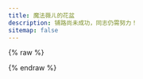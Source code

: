 ```yaml
---
title: 魔法薇ㄦ的花盆
description: 铺路尚未成功，同志仍需努力！
sitemap: false
---
```

<script type="importmap" data-pjax>
  {
    "imports": {
			"@fluentui/web-components": "https://cdn.jsdelivr.net/npm/@fluentui/web-components/+esm",
			"@vue/devtools-api": "https://cdn.jsdelivr.net/npm/@vue/devtools-api/+esm",
			"marked": "https://cdn.jsdelivr.net/npm/marked/+esm",
			"marked-highlight": "https://cdn.jsdelivr.net/npm/marked-highlight/+esm",
			"highlight.js": "https://cdn.jsdelivr.net/npm/highlight.js/+esm",
      "vue": "https://cdn.jsdelivr.net/npm/vue/dist/vue.esm-browser.prod.js",
			"vue-router": "https://cdn.jsdelivr.net/npm/vue-router/dist/vue-router.esm-browser.js"
    }
  }
</script>

<script type="module" data-pjax>
  import {
    provideFluentDesignSystem,
    fluentProgressRing,
    fluentTextField,
    fluentTreeItem,
    fluentTreeView,
    accentBaseColor,
    SwatchRGB,
    fillColor,
    neutralLayerFloating,
    baseLayerLuminance,
    StandardLuminance
  } from "@fluentui/web-components";
  provideFluentDesignSystem()
    .register(
      fluentProgressRing(),
      fluentTextField(),
      fluentTreeItem(),
      fluentTreeView()
    );
  accentBaseColor.withDefault(SwatchRGB.create(0xFC / 0xFF, 0x64 / 0xFF, 0x23 / 0xFF));
  fillColor.withDefault(neutralLayerFloating);
  const scheme = matchMedia("(prefers-color-scheme: dark)");
  if (typeof scheme !== "undefined") {
    scheme.addEventListener("change", e => baseLayerLuminance.withDefault(e.matches ? StandardLuminance.DarkMode : StandardLuminance.LightMode));
    if (scheme.matches) {
      baseLayerLuminance.withDefault(StandardLuminance.DarkMode);
    }
  }
</script>

{% raw %}
<div id="vue-app">
  <router-view></router-view>
</div>

<template id="home-view-template">
  <page-title title="主页"></page-title>
  <div class="stack-vertical" style="row-gap: 8px;" v-if="posts.length">
    <post-card v-for="post of posts" :post="post"></post-card>
  </div>
  <fluent-progress-ring v-else></fluent-progress-ring>
  <table-of-contents hidden="true"></table-of-contents>
</template>

<template id="posts-view-template">
  <page-title v-if="post" :title="post.title" :subtitle="subtitle"></page-title>
  <post-detail-card v-if="post" :post="post" ref="content"></post-detail-card>
  <fluent-progress-ring v-else></fluent-progress-ring>
  <table-of-contents ref="toc"></table-of-contents>
</template>

<template id="cates-view-template">
  <page-title :title="title" :subtitle="subtitle"></page-title>
  <div v-if="$route.params.slug">
    <div class="stack-vertical" style="row-gap: 8px;" v-if="posts.length">
      <post-card v-for="post of posts" :post="post"></post-card>
    </div>
  </div>
  <div v-else>
    <div v-if="cates.length" class="stack-vertical" style="row-gap: 8px;">
      <div class="clickable-card" v-for="cate of cates"
        @click="() => $router.push(`/${$route.params.type}/${cate.slug}`)">
        {{ cate.name }}
      </div>
    </div>
    <fluent-progress-ring v-else></fluent-progress-ring>
  </div>
  <table-of-contents hidden="true"></table-of-contents>
</template>

<template id="archives-view-template">
  <page-title :title="title" :subtitle="subtitle"></page-title>
  <div v-if="$route.params.year">
    <div class="stack-vertical" style="row-gap: 8px;" v-if="posts.length">
      <post-card v-for="post of posts" :post="post"></post-card>
    </div>
  </div>
  <div v-else>
    <fluent-tree-view v-if="archives.length" ref="tree">
      <fluent-tree-item v-for="year of archives" :data-year="year.year">
        {{ year.year }} 年
        <fluent-tree-item v-for="month of year.data" :data-year="year.year" :data-month="month.month">
          {{ month.month }} 月
        </fluent-tree-item>
      </fluent-tree-item>
    </fluent-tree-view>
    <fluent-progress-ring v-else></fluent-progress-ring>
  </div>
  <table-of-contents hidden="true"></table-of-contents>
</template>

<template id="search-view-template">
  <page-title title="搜索"></page-title>
  <fluent-text-field v-model="searchText" style="width: 100%;">
    <svg-host src="https://cdn.jsdelivr.net/npm/@fluentui/svg-icons/icons/search_16_regular.svg" slot="end"></svg-host>
  </fluent-text-field>
  <div v-if="resultItems.length" class="stack-vertical search-result-container" style="row-gap: 8px;" ref="container">
    找到 {{ resultItems.length }} 个搜索结果
    <div class="clickable-card" v-for="result of resultItems" v-html="result.item"></div>
  </div>
  <table-of-contents hidden="true"></table-of-contents>
</template>

<template id="pages-view-template">
  <page-title :title="title" :subtitle="subtitle"></page-title>
  <div v-if="$route.params.path">
    <post-detail-card v-if="page" :post="page" ref="content"></post-detail-card>
    <fluent-progress-ring v-else></fluent-progress-ring>
    <table-of-contents ref="toc"></table-of-contents>
  </div>
  <div v-else>
    <div v-if="pages.length" class="stack-vertical" style="row-gap: 8px;">
      <div class="clickable-card" v-for="page of pages" :lang="page.language"
        @click="() => $router.push(getUrl(page.url))">
        {{ page.title }}
      </div>
    </div>
    <fluent-progress-ring v-else></fluent-progress-ring>
    <table-of-contents hidden="true"></table-of-contents>
  </div>
</template>

<template id="svg-host-template">
  <div class="svg-host" v-html="innerHTML"></div>
</template>

<template id="post-card-template">
  <div class="post-card clickable-card" :lang="post.language" @click="() => $router.push(`/posts/${post.url}`)">
    <h2 style="margin-top: 20px;">{{ post.title }}</h2>
    <div v-html="post.excerpt"></div>
  </div>
</template>

<template id="post-detail-card-template">
  <div class="post-detail-card" :lang="post.language" v-html="parse(post.getContent())"></div>
</template>
{% endraw %}

<script type="module" data-pjax>
  import { createApp } from "vue";
  import { createRouter, createWebHashHistory } from "vue-router";
  import { Marked } from "marked";
  import { markedHighlight } from "marked-highlight";
  import { HighlightJS as hljs } from "highlight.js";
  createApp({
    data() {
      return {
        menus: null
      }
    },
    watch: {
      "$route.path"(newValue, oldValue) {
        if (newValue !== oldValue) {
          this.registerActiveMenuItem();
        }
      }
    },
    methods: {
      registerActiveMenuItem() {
        switch (this.$route.path.split('/')[1]) {
          case '':
            this.menus[0].classList.toggle("menu-item-active", true);
            this.menus[1].classList.toggle("menu-item-active", false);
            this.menus[2].classList.toggle("menu-item-active", false);
            this.menus[3].classList.toggle("menu-item-active", false);
            this.menus[4].classList.toggle("menu-item-active", false);
            break;
          case "tags":
            this.menus[0].classList.toggle("menu-item-active", false);
            this.menus[1].classList.toggle("menu-item-active", true);
            this.menus[2].classList.toggle("menu-item-active", false);
            this.menus[3].classList.toggle("menu-item-active", false);
            this.menus[4].classList.toggle("menu-item-active", false);
            break;
          case "categories":
            this.menus[0].classList.toggle("menu-item-active", false);
            this.menus[1].classList.toggle("menu-item-active", false);
            this.menus[2].classList.toggle("menu-item-active", true);
            this.menus[3].classList.toggle("menu-item-active", false);
            this.menus[4].classList.toggle("menu-item-active", false);
            break;
          case "archives":
            this.menus[0].classList.toggle("menu-item-active", false);
            this.menus[1].classList.toggle("menu-item-active", false);
            this.menus[2].classList.toggle("menu-item-active", false);
            this.menus[3].classList.toggle("menu-item-active", true);
            this.menus[4].classList.toggle("menu-item-active", false);
            break;
          case "search":
            this.menus[0].classList.toggle("menu-item-active", false);
            this.menus[1].classList.toggle("menu-item-active", false);
            this.menus[2].classList.toggle("menu-item-active", false);
            this.menus[3].classList.toggle("menu-item-active", false);
            this.menus[4].classList.toggle("menu-item-active", true);
            break;
          default:
            this.menus[0].classList.toggle("menu-item-active", false);
            this.menus[1].classList.toggle("menu-item-active", false);
            this.menus[2].classList.toggle("menu-item-active", false);
            this.menus[3].classList.toggle("menu-item-active", false);
            this.menus[4].classList.toggle("menu-item-active", false);
            break;
        }
      }
    },
    mounted() {
      const siderbar = document.querySelector(".sidebar>.pjax");
      if (siderbar) {
        const inner = document.createElement("div");
        inner.className = "sidebar-inner animated fadeInUp";
        inner.style.padding = "18px 0 0 0"
        siderbar.appendChild(inner);
        const animated = document.createElement("div");
        animated.className = "animated";
        inner.appendChild(animated);
        const title = document.createElement("div");
        title.className = "links-of-blogroll-title";
        title.innerHTML = '<i class="fa fa-signs-post fa-fw"></i>导航';
        animated.appendChild(title);
        const menu = document.createElement("ul");
        menu.className = "main-menu menu";
        animated.appendChild(menu);
        const $router = this.$router;
        const menus = [];
        function createMenuItem(type, href, icon, content) {
          const item = document.createElement("li");
          item.className = `menu-item menu-item-${type} animated fadeInDown`;
          const a = document.createElement("a");
          a.rel = "section";
          a.innerHTML = `<i class="fa fa-${icon} fa-fw"></i>${content}`;
          a.addEventListener("click", () => $router.push(href));
          item.appendChild(a);
          if (type === "search") { item.style.display = "block"; }
          menus.push(a);
          return item;
        }
        menu.appendChild(createMenuItem("home", "/", "home", "首页"));
        menu.appendChild(createMenuItem("tags", "/tags", "tags", "标签"));
        menu.appendChild(createMenuItem("categories", "/categories", "th", "分类"));
        menu.appendChild(createMenuItem("archive", "/archives", "archive", "归档"));
        menu.appendChild(createMenuItem("search", "/search", "search", "搜索"));
        this.menus = menus;
        this.registerActiveMenuItem();
      }
    }
  }).use(createRouter({
    history: createWebHashHistory(),
    routes: [{
      path: '/',
      alias: ["/posts"],
      component: {
        template: "#home-view-template",
        data() {
          return {
            posts: []
          }
        },
        async mounted() {
          this.posts = [];
          const posts = await fetch("/api/posts.json").then(x => x.json());
          for (const page of posts.data.pages) {
            const info = await fetch(`/${page.api}`).then(x => x.json());
            this.posts.push(...info.data.posts);
          }
        }
      }
    }, {
      path: "/posts/:slug+",
      component: {
        template: "#posts-view-template",
        data() {
          return {
            post: null
          }
        },
        computed: {
          subtitle() {
            const date = new Date(this.post.date);
            let result = `发布时间：<time title="${date.toLocaleString()}" itemprop="dateCreated datePublished" datetime="${this.post.date}">${date.toLocaleDateString()}</time>`;
            const updated = new Date(this.post.updated);
            if (date.getFullYear() !== updated.getFullYear() ||
              date.getMonth() !== updated.getMonth() ||
              date.getDate() !== updated.getDate()) {
              result += `&ensp;|&ensp;最后更新：<time title="${updated.toLocaleString()}" itemprop="dateCreated datePublished" datetime="${this.post.updated}">${updated.toLocaleDateString()}</time>`;
            }
            if (this.post.categories.length) {
              result += `&ensp;|&ensp;分类于：${this.post.categories.map(x => `<a href="#/categories/${x.name}">${x.name}</a>`).join('、')}`;
            }
            return result;
          }
        },
        watch: {
          "$route.params.slug"(newValue, oldValue) {
            if (newValue !== oldValue) {
              this.onupdate();
            }
          }
        },
        methods: {
          async onupdate() {
            const post = await fetch(`/api/posts/${this.$route.params.slug.join("/")}.json`).then(x => x.json());
            this.post = {
              ...post.data,
              getContent() {
                const raw = this.raw;
                let inRow = false;
                let time = 0, count = 0;
                let index = 0;
                for (; index < raw.length; index++) {
                  const c = raw[index];
                  if (inRow) {
                    if (c === '-') {
                      count++;
                    }
                    else {
                      if (count >= 3 && ++time == 2) {
                        return raw.substring(index);
                      }
                      else {
                        inRow = false;
                        count = 0;
                      }
                    }
                  }
                  else if (c === '-') {
                    inRow = true;
                    count++;
                  }
                }
                return raw;
              }
            };
            await this.$nextTick();
            const $el = this.$refs.content.$el;
            if (typeof pjax !== "undefined") {
              pjax.refresh($el);
            }
            this.$refs.toc.refresh($el);
          }
        },
        mounted() {
          return this.onupdate();
        }
      }
    }, {
      path: "/:type(tags|categories)/:slug?",
      component: {
        template: "#cates-view-template",
        data() {
          return {
            cates: [],
            posts: []
          }
        },
        computed: {
          title() {
            const params = this.$route.params;
            const title = params.type === "tags" ? "标签" : "分类"
            return params.slug ? `${title}：${params.slug}` : title;
          },
          subtitle() {
            const params = this.$route.params;
            return params.slug ? `目前共计 ${this.posts.length} 篇文章` : `目前共计 ${this.cates.length} 个${params.type === "tags" ? "标签" : "分类"}`
          }
        },
        watch: {
          "$route.params.type"(newValue, oldValue) {
            if (newValue !== oldValue) {
              this.onupdate();
            }
          },
          "$route.params.slug"(newValue, oldValue) {
            if (newValue !== oldValue) {
              this.onupdate();
            }
          }
        },
        methods: {
          async onupdate() {
            const params = this.$route.params;
            if (params.slug) {
              const cate = await fetch(`/api/${params.type}/${params.slug}.json`).then(x => x.json());
              this.posts = cate.data.posts;
            }
            else {
              const cates = await fetch(`/api/${params.type}.json`).then(x => x.json());
              this.cates = cates.data;
            }
          }
        },
        mounted() {
          return this.onupdate();
        }
      }
    }, {
      path: "/archives/:year(\\d+)?/:month(\\d+)?",
      component: {
        template: "#archives-view-template",
        data() {
          return {
            archives: [],
            posts: []
          }
        },
        computed: {
          title() {
            const params = this.$route.params;
            return params.year ? params.month ? `归档：${params.year} 年 ${+params.month} 月` : `归档：${params.year} 年` : "归档";
          },
          subtitle() {
            return this.$route.params.year ? `目前共计 ${this.posts.length} 篇文章` : '';
          }
        },
        watch: {
          "$route.params.year"(newValue, oldValue) {
            if (newValue !== oldValue) {
              this.onupdate();
            }
          },
          "$route.params.month"(newValue, oldValue) {
            if (newValue !== oldValue) {
              this.onupdate();
            }
          }
        },
        methods: {
          async onupdate() {
            const params = this.$route.params;
            if (params.year) {
              if (params.month) {
                const archive = await fetch(`/api/archives/${params.year}/${params.month.padStart(2, '0')}.json`).then(x => x.json());
                this.posts = archive.data.posts;
              }
              else {
                const archive = await fetch(`/api/archives/${params.year}.json`).then(x => x.json());
                this.posts = archive.data.posts;
              }
            }
            else {
              const archives = await fetch("/api/archives.json").then(x => x.json());
              this.archives = archives.data;
            }
          },
          onselectedchange(e) {
            const dataset = e.target.dataset;
            if (dataset.month) {
              this.$router.push(`/archives/${dataset.year}/${dataset.month.padStart(2, '0')}`);
            }
            else {
              this.$router.push(`/archives/${dataset.year}`);
            }
          }
        },
        mounted() {
          return this.onupdate();
        },
        updated() {
          const tree = this.$refs.tree;
          if (tree instanceof HTMLElement && !tree.dataset.mounted) {
            tree.dataset.mounted = true;
            const handleSelectedChange = tree.handleSelectedChange;
            tree.handleSelectedChange = this.onselectedchange;
          }
        }
      }
    }, {
      path: "/search",
      component: {
        template: "#search-view-template",
        data() {
          return {
            localSearch: null,
            searchText: '',
            resultItems: []
          }
        },
        watch: {
          searchText(newValue, oldValue) {
            if (newValue !== oldValue) {
              this.inputEventFunction(newValue);
            }
          }
        },
        methods: {
          inputEventFunction(searchText) {
            const keywords = searchText.split(/[-\s]+/);
            let resultItems = [];
            if (searchText.length > 0) {
              resultItems = this.localSearch.getResultItems(keywords);
            }
            if (resultItems.length) {
              resultItems.sort((left, right) =>
                left.includedCount !== right.includedCount
                  ? right.includedCount - left.includedCount
                  : left.hitCount !== right.hitCount
                    ? right.hitCount - left.hitCount
                    : right.id - left.id);
            }
            this.resultItems = resultItems;
            if (typeof pjax !== "undefined") {
              this.$nextTick(() => pjax.refresh(this.$refs.container));
            }
          }
        },
        async mounted() {
          if (typeof LocalSearch !== "undefined") {
            const localSearch = new LocalSearch({
              path: CONFIG.path,
              top_n_per_article: CONFIG.localsearch.top_n_per_article,
              unescape: CONFIG.localsearch.unescape
            });
            this.localSearch = localSearch;
            await localSearch.fetchData();
          }
        }
      }
    }, {
      path: "/pages/:path*",
      component: {
        template: "#pages-view-template",
        data() {
          return {
            pages: [],
            page: null
          }
        },
        computed: {
          title() {
            return this.page ? this.page.title : "页面";
          },
          subtitle() {
            return this.page ? this.page.description : `目前共计 ${this.pages.length} 个页面`;
          }
        },
        watch: {
          "$route.params.path"(newValue, oldValue) {
            if (newValue !== oldValue) {
              this.onupdate();
            }
          }
        },
        methods: {
          async onupdate() {
            const path = this.$route.params.path;
            if (path instanceof Array) {
              const last = path[path.length - 1];
              const page = await (() => {
                if (last === "index.html") {
                  return fetch(`/api/pages/${path.slice(0, -1).join('/')}.json`).then(x => x.json());
                }
                else if (last.endsWith(".html")) {
                  return fetch(`/api/pages/${path.join('/').replace(/\.html$/, '')}.json`).then(x => x.json());
                }
                else {
                  return fetch(`/api/pages/${path.join('/')}.json`).then(x => x.json());
                }
              })();
              this.page = {
                ...page.data,
                getContent() {
                  const raw = this.raw;
                  let inRow = false;
                  let time = 0, count = 0;
                  let index = 0;
                  for (; index < raw.length; index++) {
                    const c = raw[index];
                    if (inRow) {
                      if (c === '-') {
                        count++;
                      }
                      else {
                        if (count >= 3 && ++time == 2) {
                          return raw.substring(index);
                        }
                        else {
                          inRow = false;
                          count = 0;
                        }
                      }
                    }
                    else if (c === '-') {
                      inRow = true;
                      count++;
                    }
                  }
                  return raw;
                }
              };
              await this.$nextTick();
              const $el = this.$refs.content.$el;
              if (typeof pjax !== "undefined") {
                pjax.refresh($el);
              }
              this.$refs.toc.refresh($el);
            }
            else {
              const pages = await fetch("/api/pages.json").then(x => x.json());
              this.pages = pages.data;
            }
          },
          getUrl(url) {
            return url.startsWith('/')
              ? `/pages${url}`
              : `/pages/${url}`;
          }
        },
        mounted() {
          return this.onupdate();
        }
      }
    }]
  })).component("svg-host", {
    template: "#svg-host-template",
    props: {
      src: String
    },
    data() {
      return {
        innerHTML: null
      }
    },
    watch: {
      src(newValue, oldValue) {
        if (newValue !== oldValue) {
          this.getSVGAsync(newValue).then(svg => this.innerHTML = svg);
        }
      }
    },
    methods: {
      async getSVGAsync(src) {
        if (src) {
          try {
            return await fetch(src)
              .then(response => response.text());
          }
          catch (ex) {
            console.error(ex);
          }
        }
        return '';
      }
    },
    mounted() {
      this.getSVGAsync(this.src).then(svg => this.innerHTML = svg);
    }
  }).component("page-title", {
    props: {
      title: String,
      subtitle: String,
      description: String
    },
    watch: {
      title(newValue, oldValue) {
        if (newValue !== oldValue) {
          this.setTitle(newValue);
        }
      },
      subtitle(newValue, oldValue) {
        if (newValue !== oldValue) {
          this.setSubtitle(newValue);
        }
      },
      description(newValue, oldValue) {
        if (newValue !== oldValue) {
          this.setDescription(newValue);
        }
      }
    },
    methods: {
      setTitle(title) {
        title ||= "魔法薇ㄦ的花盆";
        document.title = title;
        const postTitle = document.querySelector(".post-title");
        if (postTitle instanceof HTMLElement) {
          postTitle.innerText = title;
        }
      },
      setSubtitle(subtitle) {
        const postDescription = document.querySelector(".post-description");
        if (postDescription instanceof HTMLElement) {
          postDescription.innerHTML = subtitle ?? '';
        }
      },
      setDescription(description) {
        const meta = document.querySelector("meta[name='description']");
        if (meta instanceof HTMLMetaElement) {
          meta.content = description || "铺路尚未成功，同志仍需努力！";
        }
      }
    },
    mounted() {
      this.setTitle(this.title);
      this.setSubtitle(this.subtitle);
      this.setDescription(this.description);
    }
  }).component("post-card", {
    template: "#post-card-template",
    props: {
      post: Object
    },
    watch: {
      async "post.excerpt"(newValue, oldValue) {
        if (newValue !== oldValue) {
          await this.$nextTick();
          this.onUpdate();
        }
      }
    },
    methods: {
      highlight(element) {
        if (!(element instanceof Element)) { return; }
        const figure = element.querySelectorAll("figure.highlight");
        figure.forEach(element => {
          // Skip pre > .mermaid for folding and copy button
          if (element.querySelector(".mermaid")) return;
          let span = element.querySelectorAll(".code .line span");
          if (span.length === 0) {
            // Hljs without line_number and wrap
            span = element.querySelectorAll("code.highlight span");
          }
          span.forEach(s => {
            s.classList.forEach(name => {
              if (!name.startsWith("hljs-")) {
                s.classList.replace(name, `hljs-${name}`);
              }
            });
          });
        });
      },
      fixImage(element) {
        if (element instanceof Element) {
          const images = element.querySelectorAll("img[data-src]:not([src])");
          if (typeof lozad === "undefined") {
            images.forEach(image => {
              const src = image.getAttribute("data-src");
              if (src) {
                image.removeAttribute("data-src");
                image.setAttribute("src", src);
              }
            });
          }
          else {
            lozad(images).observe();
          }
        }
      },
      onUpdate() {
        const $el = this.$el;
        if ($el instanceof Element) {
          this.highlight($el);
          this.fixImage($el);
          if (typeof pjax !== "undefined") {
            pjax.refresh($el);
          }
        }
      }
    },
    mounted() {
      this.onUpdate();
    }
  }).component("post-detail-card", {
    template: "#post-detail-card-template",
    props: {
      post: Object
    },
    data() {
      return {
        marked: new Marked(
          markedHighlight({
            langPrefix: "hljs language-",
            highlight(code, lang, info) {
              const language = hljs.getLanguage(lang) ? lang : "plaintext";
              return hljs.highlight(code, { language }).value;
            }
          })
        )
      }
    },
    methods: {
      parse(value) {
        return this.marked.parse(value);
      }
    }
  }).component("table-of-contents", {
    props: {
      hidden: Boolean
    },
    data() {
      return {
        sections: []
      }
    },
    watch: {
      $route(newValue, oldValue) {
        if (newValue !== oldValue) {
          if (newValue.query.id) {
            const target = document.getElementById(newValue.query.id);
            if (target instanceof HTMLElement) {
              this.scrollTo(target);
            }
          }
        }
      },
      hidden(newValue, oldValue) {
        if (newValue !== oldValue && newValue && newValue !== "false") {
          this.updateSidebar(false);
        }
      }
    },
    methods: {
      refresh(article) {
        const toc = document.querySelector(".post-toc");
        if (toc instanceof HTMLElement) {
          const html = this.tocHelper(article);
          toc.innerHTML = html;
          if (typeof NexT !== "undefined") {
            const hasTOC = !!html;
            this.updateSidebar(hasTOC);
          }
          this.registerSidebarTOC(article);
          if (this.$route.query.id) {
            const target = article.querySelector(`#${this.$route.query.id}`);
            if (target instanceof HTMLElement) {
              this.scrollTo(target);
            }
          }
        }
      },
      updateSidebar(hasTOC) {
        document.querySelector(".sidebar-inner").classList.toggle("sidebar-nav-active", hasTOC);
        NexT.utils.activateSidebarPanel(hasTOC ? 0 : 1);
        NexT.utils.updateSidebarPosition();
      },
      tocHelper(article) {
        const data = this.queryDomForTocEntries(article);
        if (!data.length) return '';
        const className = "nav";
        const itemClassName = `${className}-item`;
        const linkClassName = `${className}-link`;
        const textClassName = `${className}-text`;
        const childClassName = `${className}-child`;
        const numberClassName = `${className}-number`;
        const levelClassName = `${className}-level`;
        const listNumber = true;
        let result = `<ol class="${className}">`;
        const lastNumber = [0, 0, 0, 0, 0, 0];
        let firstLevel = 0;
        let lastLevel = 0;
        for (let i = 0; i < data.length; i++) {
          const el = data[i];
          const { level, href, text } = el;
          lastNumber[level - 1]++;
          for (let i = level; i <= 5; i++) {
            lastNumber[i] = 0;
          }
          if (firstLevel) {
            for (let i = level; i < lastLevel; i++) {
              result += "</li></ol>";
            }
            if (level > lastLevel) {
              result += `<ol class="${childClassName}">`;
            }
            else {
              result += "</li>";
            }
          }
          else {
            firstLevel = level;
          }
          result += `<li class="${itemClassName} ${levelClassName}-${level}">`;
          if (href) {
            result += `<a class="${linkClassName}" href="${href}">`;
          }
          else {
            result += `<a class="${linkClassName}">`;
          }
          if (listNumber) {
            result += `<span class="${numberClassName}">`;
            for (let i = firstLevel - 1; i < level; i++) {
              result += `${lastNumber[i]}.`;
            }
            result += "</span> ";
          }
          result += `<span class="${textClassName}">${text}</span></a>`;
          lastLevel = level;
        }
        for (let i = firstLevel - 1; i < lastLevel; i++) {
          result += "</li></ol>";
        }
        return result;
      },
      queryDomForTocEntries(article) {
        if (!(article instanceof Element)) { return []; }
        const headings = article.querySelectorAll("h1, h2, h3, h4, h5, h6");
        if (!headings.length) { return []; }
        const basePath = this.$route.path;
        function createAnchor(element) {
          return {
            level: +element.nodeName[1],
            text: element.innerText || element.textContent,
            href: `#${basePath}?id=${element.id}`,
            anchors: []
          };
        }
        const tocArray = [];
        let chapter = null, subchapter = null;
        for (const element of headings) {
          if (!element.id) {
            const anchorText = element.innerText || element.textContent;
            const elementId = anchorText.replaceAll(' ', '-', '/', '\\', '#', '$', '@', ':', ',').toLowerCase();
            element.id = elementId;
          }
          if (element.innerText || element.textContent) {
            tocArray.push(createAnchor(element));
          }
        }
        return tocArray;
      },
      registerSidebarTOC(article) {
        if (typeof NexT === "undefined") { return; }
        const basePath = this.$route.path;
        const sections = [...document.querySelectorAll(".post-toc:not(.placeholder-toc) li a.nav-link")].map(element => {
          const target = article.querySelector(`#${element.getAttribute("href").replace(`#${basePath}?id=`, '')}`);
          // TOC item animation navigate.
          element.addEventListener("click", event => {
            event.preventDefault();
            this.scrollTo(target, () => history.pushState(null, document.title, element.href));
          });
          return target;
        });
        if (typeof NexT !== "undefined") {
          NexT.utils.sections = sections;
          NexT.utils.updateActiveNav();
        }
      },
      scrollTo(target, complete) {
        const offset = target.getBoundingClientRect().top + window.scrollY;
        window.anime({
          targets: document.scrollingElement,
          duration: 500,
          easing: "linear",
          scrollTop: offset,
          complete: complete
        });
      }
    },
    mounted() {
      if (this.hidden && this.hidden !== "false") {
        this.updateSidebar(false);
      }
    },
  }).mount("#vue-app");
</script>

<style>
  #vue-app {
    font-family: var(--body-font);
    font-size: var(--type-ramp-base-font-size);
    line-height: var(--type-ramp-base-line-height);
    font-weight: var(--font-weight);
    color: var(--neutral-foreground-rest);
    color-scheme: light;
  }

  @media (prefers-color-scheme: dark) {
    #vue-app {
      color-scheme: dark;
    }
  }

  #vue-app .stack-vertical {
    display: flex;
    flex-direction: column;
  }

  #vue-app .stack-horizontal {
    display: flex;
    flex-direction: row;
    align-items: center;
  }

  #vue-app .search-result-container li {
    list-style: none;
  }

  #vue-app .search-result-container p {
    margin: 0;
  }

  .svg-host {
    display: flex;
  }

  .clickable-card {
    cursor: pointer;
    display: block;
    box-sizing: border-box;
    padding: calc(var(--design-unit) * 4px);
    background: var(--neutral-fill-input-rest);
    color: var(--neutral-foreground-rest);
    border: calc(var(--stroke-width) * 1px) solid var(--neutral-stroke-layer-rest);
    border-radius: calc(var(--control-corner-radius) * 1px);
    box-shadow: var(--elevation-shadow-card-rest);
    text-decoration: inherit;
  }

  .clickable-card:hover {
    background: var(--neutral-fill-input-hover);
    border: calc(var(--stroke-width) * 1px) solid var(--neutral-stroke-layer-hover);
    box-shadow: var(--elevation-shadow-card-hover);
  }

  .clickable-card:active {
    background: var(--neutral-fill-input-active);
    border: calc(var(--stroke-width) * 1px) solid var(--neutral-stroke-layer-active);
    box-shadow: var(--elevation-shadow-card-pressed);
  }

  .post-card img.emoji,
  .post-detail-card img.emoji {
    height: 18px;
    width: 18px;
  }

  .post-card figcaption,
  .post-detail-card figcaption {
    color: var(--neutral-foreground-hint);
    font-size: 0.875em;
    font-weight: bold;
    line-height: 1;
    margin: auto auto 15px;
    text-align: center;
  }
</style>